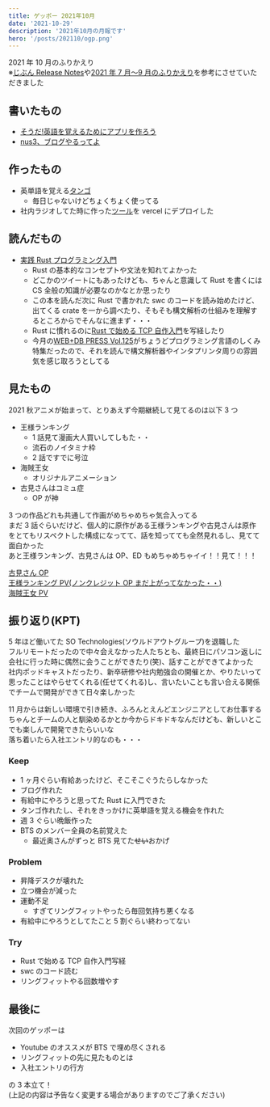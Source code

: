 ```yaml
---
title: ゲッポー 2021年10月
date: '2021-10-29'
description: '2021年10月の月報です'
hero: '/posts/202110/ogp.png'
---
```


2021 年 10 月のふりかえり  
※[じぶん Release Notes](https://note.com/ryo_kawamata/n/n4bff136c05c3)や[2021 年 7 月〜9 月のふりかえり](https://dackdive.hateblo.jp/entry/2021/10/07/100000)を参考にさせていただきました

## 書いたもの

- [そうだ!英語を覚えるためにアプリを作ろう](https://zenn.dev/nus3/articles/d4819df49158c6)
- [nus3、ブログやるってよ](https://nus3.com/start-blog/)

## 作ったもの

- 英単語を覚える[タンゴ](https://word-quiz-nus3.vercel.app/)
  - 毎日じゃないけどちょくちょく使ってる
- 社内ラジオしてた時に作った[ツール](https://github.com/nus3/inside-podcast)を vercel にデプロイした

## 読んだもの

- [実践 Rust プログラミング入門](https://www.shuwasystem.co.jp/book/9784798061702.html)
  - Rust の基本的なコンセプトや文法を知れてよかった
  - どこかのツイートにもあったけども、ちゃんと意識して Rust を書くには CS 全般の知識が必要なのかなとか思ったり
  - この本を読んだ次に Rust で書かれた swc のコードを読み始めたけど、出てくる crate を一から調べたり、そもそも構文解析の仕組みを理解するところからでそんなに進まず・・・
  - Rust に慣れるのに[Rust で始める TCP 自作入門](https://techbookfest.org/product/6562563816947712)を写経したり
  - 今月の[WEB+DB PRESS Vol.125](https://gihyo.jp/magazine/wdpress/archive/2021/vol125)がちょうどプログラミング言語のしくみ特集だったので、それを読んで構文解析器やインタプリンタ周りの雰囲気を感じ取ろうとしてる

## 見たもの

2021 秋アニメが始まって、とりあえず今期継続して見てるのは以下 3 つ

- 王様ランキング
  - 1 話見て漫画大人買いしてしもた・・
  - 流石のノイタミナ枠
  - 2 話ですでに号泣
- 海賊王女
  - オリジナルアニメーション
- 古見さんはコミュ症
  - OP が神

3 つの作品どれも共通して作画がめちゃめちゃ気合入ってる  
まだ 3 話ぐらいだけど、個人的に原作がある王様ランキングや古見さんは原作をとてもリスペクトした構成になってて、話を知ってても全然見れるし、見てて面白かった  
あと王様ランキング、古見さんは OP、ED もめちゃめちゃイイ！！見て！！！

[古見さん OP](https://youtu.be/pRFgMtHtvYY)  
[王様ランキング PV(ノンクレジット OP まだ上がってなかった・・)](https://youtu.be/HtnGqgW_Hig)  
[海賊王女 PV](https://youtu.be/5yjtOm_bQkc)

## 振り返り(KPT)

5 年ほど働いてた SO Technologies(ソウルドアウトグループ)を退職した  
フルリモートだったので中々会えなかった人たちとも、最終日にパソコン返しに会社に行った時に偶然に会うことができたり(笑)、話すことができてよかった  
社内ポッドキャストだったり、新卒研修や社内勉強会の開催とか、やりたいって思ったことはやらせてくれる(任せてくれる)し、言いたいことも言い合える関係でチームで開発ができて日々楽しかった

11 月からは新しい環境で引き続き、ふろんとえんどエンジニアとしてお仕事する  
ちゃんとチームの人と馴染めるかとか今からドキドキなんだけども、新しいとこでも楽しんで開発できたらいいな  
落ち着いたら入社エントリ的なのも・・・

### Keep

- 1 ヶ月ぐらい有給あったけど、そこそこぐうたらしなかった
- ブログ作れた
- 有給中にやろうと思ってた Rust に入門できた
- タンゴ作れたし、それをきっかけに英単語を覚える機会を作れた
- 週 3 ぐらい晩飯作った
- BTS のメンバー全員の名前覚えた
  - 最近奥さんがずっと BTS 見てた~~せい~~おかげ

### Problem

- 昇降デスクが壊れた
- 立つ機会が減った
- 運動不足
  - すぎてリングフィットやったら毎回気持ち悪くなる
- 有給中にやろうとしてたこと 5 割ぐらい終わってない

### Try

- Rust で始める TCP 自作入門写経
- swc のコード読む
- リングフィットやる回数増やす

## 最後に

次回のゲッポーは

- Youtube のオススメが BTS で埋め尽くされる
- リングフィットの先に見たものとは
- 入社エントリの行方

の 3 本立て！  
(上記の内容は予告なく変更する場合がありますのでご了承ください)

